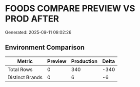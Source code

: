 # FOODS COMPARE PREVIEW VS PROD AFTER

Generated: 2025-09-11 09:02:26

## Environment Comparison

| Metric | Preview | Production | Delta |
|--------|---------|------------|-------|
| Total Rows | 0 | 340 | -340 |
| Distinct Brands | 0 | 6 | -6 |

